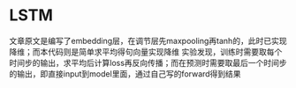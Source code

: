 # LSTM

文章原文是编写了embedding层，在调节层先maxpooling再tanh的，此时已实现降维；而本代码则是简单求平均得句向量实现降维
实验发现，训练时需要取每个时间步的输出，求平均后计算loss再反向传播；而在预测时需要取最后一个时间步的输出，即直接input到model里面，通过自己写的forward得到结果